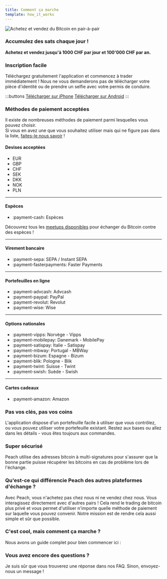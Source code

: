 ```yaml
---
title: Comment ça marche
template: how_it_works
---
```

<!--[teaser]-->
![Achetez et vendez du Bitcoin en pair-à-pair](/img/how-it-works/buy-and-sell-bitcoin-peer-to-peer.png)

### Accumulez des sats <span>chaque jour</span> !

**Achetez et vendez jusqu'à 1000 CHF par jour et 100'000 CHF par an.**

<!--[easy_registration]-->
### Inscription facile

Téléchargez gratuitement l'application et commencez à trader immédiatement ! Nous ne vous demanderons pas de télécharger votre pièce d'identité ou de prendre un selfie avec votre permis de conduire.

:::buttons
[Télécharger sur iPhone]($iosUrl$)
[Télécharger sur Android]($androidUrl$)
:::

<!--[payment_methods]-->
### Méthodes de paiement acceptées

Il existe de nombreuses méthodes de paiement parmi lesquelles vous pouvez choisir.<br>
Si vous en avez une que vous souhaitez utiliser mais qui ne figure pas dans la liste, [faites-le nous savoir](mailto:$contactEmail$?subject=Méthode%20de%20paiement) !

#### Devises acceptées

- EUR
- GBP
- CHF
- SEK
- DKK
- NOK
- PLN

---

#### Espèces

- :payment-cash: Espèces

Découvrez tous les [meetups disponibles](/for-meetups/) pour échanger du Bitcoin contre des espèces !

---

#### Virement bancaire

- :payment-sepa: SEPA / Instant SEPA
- :payment-fasterpayments: Faster Payments

---

#### Portefeuilles en ligne

- :payment-advcash: Advcash
- :payment-paypal: PayPal
- :payment-revolut: Revolut
- :payment-wise: Wise

---

#### Options nationales

- :payment-vipps: Norvège - Vipps
- :payment-mobilepay: Danemark - MobilePay
- :payment-satispay: Italie - Satispay
- :payment-mbway: Portugal - MBWay
- :payment-bizum: Espagne - Bizum
- :payment-blik: Pologne - Blik
- :payment-twint: Suisse - Twint
- :payment-swish: Suède - Swish

---

#### Cartes cadeaux

- :payment-amazon: Amazon

<!--[self_custody]-->
### Pas vos clés, pas vos coins

L'application dispose d'un portefeuille facile à utiliser que vous contrôlez, ou vous pouvez utiliser votre portefeuille existant. Restez aux bases ou allez dans les détails - vous êtes toujours aux commandes.

<!--[security]-->
### Super sécurisé

Peach utilise des adresses bitcoin à multi-signatures pour s'assurer que la bonne partie puisse récupérer les bitcoins en cas de problème lors de l'échange.

<!--[difference]-->
### Qu'est-ce qui différencie Peach des autres plateformes d'échange ?

Avec Peach, vous n'achetez pas chez nous ni ne vendez chez nous.
Vous interagissez directement avec d'autres pairs !
Cela rend le trading de bitcoin plus privé et vous permet d'utiliser n'importe quelle méthode de paiement sur laquelle vous pouvez convenir.
Notre mission est de rendre cela aussi simple et sûr que possible.

<!--[sounds_cool]-->
### C'est cool, mais comment ça marche ?

Nous avons un guide complet pour bien commencer ici :

<!--[questions]-->
### Vous avez encore des questions ?

Je suis sûr que vous trouverez une réponse dans nos FAQ.
Sinon, envoyez-nous un message !
